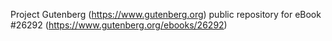 Project Gutenberg (https://www.gutenberg.org) public repository for eBook #26292 (https://www.gutenberg.org/ebooks/26292)
